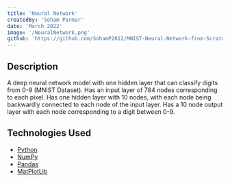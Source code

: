 ```yaml
---
title: 'Neural Network'
createdBy: 'Soham Parmar'
date: 'March 2022'
image: '/NeuralNetwork.png'
github: 'https://github.com/SohamP2812/MNIST-Neural-Network-from-Scratch'
---
```


## Description

A deep neural network model with one hidden layer that can classify digits from 0-9 (MNIST Dataset). Has an input layer of 784 nodes corresponding to each pixel. Has one hidden layer with 10 nodes, with each node being backwardly connected to each node of the input layer. Has a 10 node output layer with each node corresponding to a digit between 0-9.

## Technologies Used

- [Python](https://www.python.org/)
- [NumPy](https://numpy.org/)
- [Pandas](https://pandas.pydata.org/)
- [MatPlotLib](https://matplotlib.org/)
